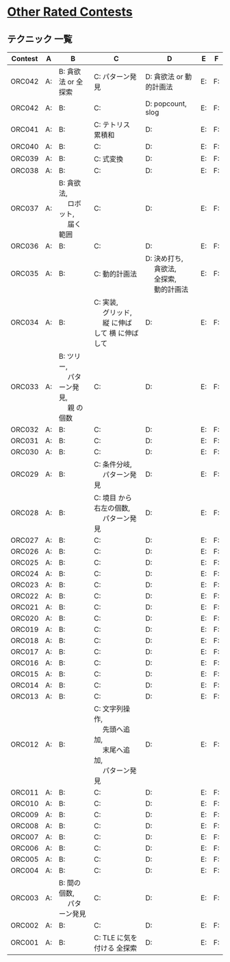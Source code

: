 # [Other Rated Contests](https://kenkoooo.com/atcoder/#/table/)

## テクニック 一覧

| Contest | A  | B                                               | C                                                          | D                                                         | E  | F  |
|---------|----|-------------------------------------------------|------------------------------------------------------------|-----------------------------------------------------------|----|----|
| ORC042  | A: | B: 貪欲法 or 全探索                             | C: パターン発見                                            | D: 貪欲法 or 動的計画法                                   | E: | F: |
| ORC042  | A: | B:                                              | C:                                                         | D: popcount, slog                                         | E: | F: |
| ORC041  | A: | B:                                              | C: テトリス 累積和                                         | D:                                                        | E: | F: |
| ORC040  | A: | B:                                              | C:                                                         | D:                                                        | E: | F: |
| ORC039  | A: | B:                                              | C: 式変換                                                  | D:                                                        | E: | F: |
| ORC038  | A: | B:                                              | C:                                                         | D:                                                        | E: | F: |
| ORC037  | A: | B: 貪欲法,<br>　 ロボット,<br>　 届く 範囲      | C:                                                         | D:                                                        | E: | F: |
| ORC036  | A: | B:                                              | C:                                                         | D:                                                        | E: | F: |
| ORC035  | A: | B:                                              | C: 動的計画法                                              | D: 決め打ち,<br>　 貪欲法,<br>　 全探索,<br>　 動的計画法 | E: | F: |
| ORC034  | A: | B:                                              | C: 実装,<br>　 グリッド,<br>　 縦 に伸ばして 横 に伸ばして | D:                                                        | E: | F: |
| ORC033  | A: | B: ツリー,<br>　 パターン発見,<br>　 親 の 個数 | C:                                                         | D:                                                        | E: | F: |
| ORC032  | A: | B:                                              | C:                                                         | D:                                                        | E: | F: |
| ORC031  | A: | B:                                              | C:                                                         | D:                                                        | E: | F: |
| ORC030  | A: | B:                                              | C:                                                         | D:                                                        | E: | F: |
| ORC029  | A: | B:                                              | C: 条件分岐,<br>　 パターン発見                            | D:                                                        | E: | F: |
| ORC028  | A: | B:                                              | C: 境目 から 右左の個数,<br>　 パターン発見                | D:                                                        | E: | F: |
| ORC027  | A: | B:                                              | C:                                                         | D:                                                        | E: | F: |
| ORC026  | A: | B:                                              | C:                                                         | D:                                                        | E: | F: |
| ORC025  | A: | B:                                              | C:                                                         | D:                                                        | E: | F: |
| ORC024  | A: | B:                                              | C:                                                         | D:                                                        | E: | F: |
| ORC023  | A: | B:                                              | C:                                                         | D:                                                        | E: | F: |
| ORC022  | A: | B:                                              | C:                                                         | D:                                                        | E: | F: |
| ORC021  | A: | B:                                              | C:                                                         | D:                                                        | E: | F: |
| ORC020  | A: | B:                                              | C:                                                         | D:                                                        | E: | F: |
| ORC019  | A: | B:                                              | C:                                                         | D:                                                        | E: | F: |
| ORC018  | A: | B:                                              | C:                                                         | D:                                                        | E: | F: |
| ORC017  | A: | B:                                              | C:                                                         | D:                                                        | E: | F: |
| ORC016  | A: | B:                                              | C:                                                         | D:                                                        | E: | F: |
| ORC015  | A: | B:                                              | C:                                                         | D:                                                        | E: | F: |
| ORC014  | A: | B:                                              | C:                                                         | D:                                                        | E: | F: |
| ORC013  | A: | B:                                              | C:                                                         | D:                                                        | E: | F: |
| ORC012  | A: | B:                                              | C: 文字列操作,<br>　 先頭へ追加,<br>　 末尾へ追加,<br>　 パターン発見                                                        | D:                                                        | E: | F: |
| ORC011  | A: | B:                                              | C:                                                         | D:                                                        | E: | F: |
| ORC010  | A: | B:                                              | C:                                                         | D:                                                        | E: | F: |
| ORC009  | A: | B:                                              | C:                                                         | D:                                                        | E: | F: |
| ORC008  | A: | B:                                              | C:                                                         | D:                                                        | E: | F: |
| ORC007  | A: | B:                                              | C:                                                         | D:                                                        | E: | F: |
| ORC006  | A: | B:                                              | C:                                                         | D:                                                        | E: | F: |
| ORC005  | A: | B:                                              | C:                                                         | D:                                                        | E: | F: |
| ORC004  | A: | B:                                              | C:                                                         | D:                                                        | E: | F: |
| ORC003  | A: | B: 間の個数,<br>　 パターン発見                 | C:                                                         | D:                                                        | E: | F: |
| ORC002  | A: | B:                                              | C:                                                         | D:                                                        | E: | F: |
| ORC001  | A: | B:                                              | C: TLE に気を付ける 全探索                                 | D:                                                        | E: | F: |
